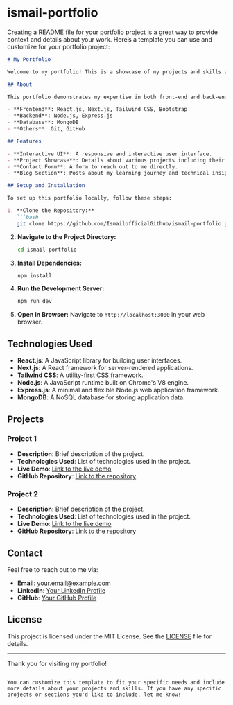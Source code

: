 ﻿# ismail-portfolio

 Creating a README file for your portfolio project is a great way to provide context and details about your work. Here’s a template you can use and customize for your portfolio project:

```markdown
# My Portfolio

Welcome to my portfolio! This is a showcase of my projects and skills as a full-stack developer. 

## About

This portfolio demonstrates my expertise in both front-end and back-end development. The technologies used include:

- **Frontend**: React.js, Next.js, Tailwind CSS, Bootstrap
- **Backend**: Node.js, Express.js
- **Database**: MongoDB
- **Others**: Git, GitHub

## Features

- **Interactive UI**: A responsive and interactive user interface.
- **Project Showcase**: Details about various projects including their functionalities and technologies used.
- **Contact Form**: A form to reach out to me directly.
- **Blog Section**: Posts about my learning journey and technical insights (if applicable).

## Setup and Installation

To set up this portfolio locally, follow these steps:

1. **Clone the Repository:**
   ```bash
   git clone https://github.com/IsmailofficialGithub/ismail-portfolio.git
   ```
2. **Navigate to the Project Directory:**
   ```bash
   cd ismail-portfolio
   ```
3. **Install Dependencies:**
   ```bash
   npm install
   ```
4. **Run the Development Server:**
   ```bash
   npm run dev
   ```
5. **Open in Browser:**
   Navigate to `http://localhost:3000` in your web browser.

## Technologies Used

- **React.js**: A JavaScript library for building user interfaces.
- **Next.js**: A React framework for server-rendered applications.
- **Tailwind CSS**: A utility-first CSS framework.
- **Node.js**: A JavaScript runtime built on Chrome's V8 engine.
- **Express.js**: A minimal and flexible Node.js web application framework.
- **MongoDB**: A NoSQL database for storing application data.

## Projects

### Project 1

- **Description**: Brief description of the project.
- **Technologies Used**: List of technologies used in the project.
- **Live Demo**: [Link to the live demo](#)
- **GitHub Repository**: [Link to the repository](#)

### Project 2

- **Description**: Brief description of the project.
- **Technologies Used**: List of technologies used in the project.
- **Live Demo**: [Link to the live demo](#)
- **GitHub Repository**: [Link to the repository](#)

## Contact

Feel free to reach out to me via:

- **Email**: [your.email@example.com](mailto:your.email@example.com)
- **LinkedIn**: [Your LinkedIn Profile](https://www.linkedin.com/in/your-profile)
- **GitHub**: [Your GitHub Profile](https://github.com/IsmailofficialGithub)

## License

This project is licensed under the MIT License. See the [LICENSE](LICENSE) file for details.

---

Thank you for visiting my portfolio!

```

You can customize this template to fit your specific needs and include more details about your projects and skills. If you have any specific projects or sections you'd like to include, let me know!
